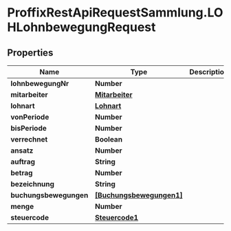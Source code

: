 # ProffixRestApiRequestSammlung.LOHLohnbewegungRequest

## Properties
Name | Type | Description | Notes
------------ | ------------- | ------------- | -------------
**lohnbewegungNr** | **Number** |  | 
**mitarbeiter** | [**Mitarbeiter**](Mitarbeiter.md) |  | 
**lohnart** | [**Lohnart**](Lohnart.md) |  | 
**vonPeriode** | **Number** |  | 
**bisPeriode** | **Number** |  | 
**verrechnet** | **Boolean** |  | 
**ansatz** | **Number** |  | 
**auftrag** | **String** |  | 
**betrag** | **Number** |  | 
**bezeichnung** | **String** |  | 
**buchungsbewegungen** | [**[Buchungsbewegungen1]**](Buchungsbewegungen1.md) |  | 
**menge** | **Number** |  | 
**steuercode** | [**Steuercode1**](Steuercode1.md) |  | 


